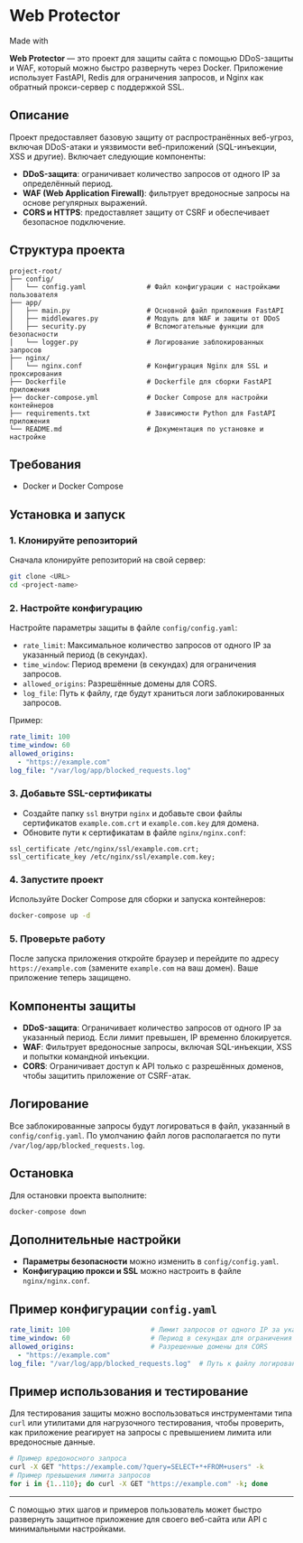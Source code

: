
# Web Protector
Made with 

**Web Protector** — это проект для защиты сайта с помощью DDoS-защиты и WAF, который можно быстро развернуть через Docker. Приложение использует FastAPI, Redis для ограничения запросов, и Nginx как обратный прокси-сервер с поддержкой SSL.

## Описание

Проект предоставляет базовую защиту от распространённых веб-угроз, включая DDoS-атаки и уязвимости веб-приложений (SQL-инъекции, XSS и другие). Включает следующие компоненты:

- **DDoS-защита**: ограничивает количество запросов от одного IP за определённый период.
- **WAF (Web Application Firewall)**: фильтрует вредоносные запросы на основе регулярных выражений.
- **CORS и HTTPS**: предоставляет защиту от CSRF и обеспечивает безопасное подключение.

## Структура проекта

```plaintext
project-root/
├── config/
│   └── config.yaml               # Файл конфигурации с настройками пользователя
├── app/
│   ├── main.py                   # Основной файл приложения FastAPI
│   ├── middlewares.py            # Модуль для WAF и защиты от DDoS
│   ├── security.py               # Вспомогательные функции для безопасности
│   └── logger.py                 # Логирование заблокированных запросов
├── nginx/
│   └── nginx.conf                # Конфигурация Nginx для SSL и проксирования
├── Dockerfile                    # Dockerfile для сборки FastAPI приложения
├── docker-compose.yml            # Docker Compose для настройки контейнеров
├── requirements.txt              # Зависимости Python для FastAPI приложения
└── README.md                     # Документация по установке и настройке
```

## Требования

- Docker и Docker Compose

## Установка и запуск

### 1. Клонируйте репозиторий

Сначала клонируйте репозиторий на свой сервер:

```bash
git clone <URL>
cd <project-name>
```

### 2. Настройте конфигурацию

Настройте параметры защиты в файле `config/config.yaml`:

- `rate_limit`: Максимальное количество запросов от одного IP за указанный период (в секундах).
- `time_window`: Период времени (в секундах) для ограничения запросов.
- `allowed_origins`: Разрешённые домены для CORS.
- `log_file`: Путь к файлу, где будут храниться логи заблокированных запросов.

Пример:

```yaml
rate_limit: 100
time_window: 60
allowed_origins:
  - "https://example.com"
log_file: "/var/log/app/blocked_requests.log"
```

### 3. Добавьте SSL-сертификаты

- Создайте папку `ssl` внутри `nginx` и добавьте свои файлы сертификатов `example.com.crt` и `example.com.key` для домена.
- Обновите пути к сертификатам в файле `nginx/nginx.conf`:

```nginx
ssl_certificate /etc/nginx/ssl/example.com.crt;
ssl_certificate_key /etc/nginx/ssl/example.com.key;
```

### 4. Запустите проект

Используйте Docker Compose для сборки и запуска контейнеров:

```bash
docker-compose up -d
```

### 5. Проверьте работу

После запуска приложения откройте браузер и перейдите по адресу `https://example.com` (замените `example.com` на ваш домен). Ваше приложение теперь защищено.

## Компоненты защиты

- **DDoS-защита**: Ограничивает количество запросов от одного IP за указанный период. Если лимит превышен, IP временно блокируется.
- **WAF**: Фильтрует вредоносные запросы, включая SQL-инъекции, XSS и попытки командной инъекции.
- **CORS**: Ограничивает доступ к API только с разрешённых доменов, чтобы защитить приложение от CSRF-атак.

## Логирование

Все заблокированные запросы будут логироваться в файл, указанный в `config/config.yaml`. По умолчанию файл логов располагается по пути `/var/log/app/blocked_requests.log`.

## Остановка

Для остановки проекта выполните:

```bash
docker-compose down
```

## Дополнительные настройки

- **Параметры безопасности** можно изменить в `config/config.yaml`.
- **Конфигурацию прокси и SSL** можно настроить в файле `nginx/nginx.conf`.

## Пример конфигурации `config.yaml`

```yaml
rate_limit: 100                    # Лимит запросов от одного IP за указанный период
time_window: 60                    # Период в секундах для ограничения запросов
allowed_origins:                   # Разрешенные домены для CORS
  - "https://example.com"
log_file: "/var/log/app/blocked_requests.log"  # Путь к файлу логирования заблокированных запросов
```

## Пример использования и тестирование

Для тестирования защиты можно воспользоваться инструментами типа `curl` или утилитами для нагрузочного тестирования, чтобы проверить, как приложение реагирует на запросы с превышением лимита или вредоносные данные.

```bash
# Пример вредоносного запроса
curl -X GET "https://example.com/?query=SELECT+*+FROM+users" -k
# Пример превышения лимита запросов
for i in {1..110}; do curl -X GET "https://example.com" -k; done
```

---

С помощью этих шагов и примеров пользователь может быстро развернуть защитное приложение для своего веб-сайта или API с минимальными настройками.
